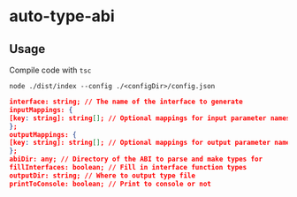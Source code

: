 # auto-type-abi

## Usage 

Compile code with `tsc`

`node ./dist/index --config ./<configDir>/config.json`

``` json
interface: string; // The name of the interface to generate
inputMappings: {
[key: string]: string[]; // Optional mappings for input parameter names for the generated object
};
outputMappings: {
[key: string]: string[]; // Optional mappings for output parameter names for the generated object
};
abiDir: any; // Directory of the ABI to parse and make types for
fillInterfaces: boolean; // Fill in interface function types
outputDir: string; // Where to output type file
printToConsole: boolean; // Print to console or not
```